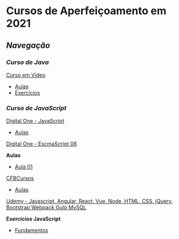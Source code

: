 # Cursos de Aperfeiçoamento em 2021

## _Navegação_

### _Curso de Java_

  [Curso em Vídeo](https://youtube.com/playlist?list=PLHz_AreHm4dkI2ZdjTwZA4mPMxWTfNSpR)
  
   - [Aulas](/Java/CursoEmVideo/Aulas)
   - [Exercícios](/Java/CursoEmVideo/Tarefas)

### _Curso de JavaScript_

  [Digital One - JavaScript](https://digitalinnovation.one/)
  
   - [Aulas](/JavaScript/DigitalOne_JavaScript)

  [Digital One - EscmaScript 06](https://digitalinnovation.one/)
  
  **Aulas**
  
   - [Aula 01](/JavaScript//DigitalOne_EcmaScript_06_essencial/Aula01)

  [CFBCursos](https://www.youtube.com/playlist?list=PLx4x_zx8csUj3IbPQ4_X5jis_SkCol3eC)
  
   - [Aulas](/JavaScript/CFBCursos)
  

  [Udemy - Javascript, Angular, React, Vue, Node, HTML, CSS, jQuery, Bootstrap Webpack Gulp MySQL](https://www.udemy.com/)

   **Exercícios JavaScript**
   
   - [Fundamentos](/JavaScript/Udemy-WebCompleto/Exercicios-JS/Fundamentos/)
